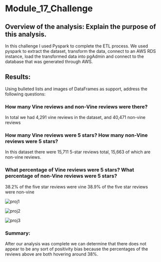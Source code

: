 # Module_17_Challenge

## Overview of the analysis: Explain the purpose of this analysis.


In this challenge I used Pyspark to complete the ETL process. We used pyspark to extract the dataset, transform the data, connect to an AWS RDS instance, load the transformed data into pgAdmin and connect to the database that was generated through AWS. 


## Results: 

Using bulleted lists and images of DataFrames as support, address the following questions:

### How many Vine reviews and non-Vine reviews were there?

In total we had 4,291 vine reviews in the dataset, and 40,471 non-vine reviews 


### How many Vine reviews were 5 stars? How many non-Vine reviews were 5 stars?

 In this dataset there were 15,711 5-star reviews total, 15,663 of which are non-vine reviews. 


### What percentage of Vine reviews were 5 stars? What percentage of non-Vine reviews were 5 stars?

38.2% of the five star reviews were vine
38.9% of the five star reviews were non-vine

![proj1](https://user-images.githubusercontent.com/69175360/212231003-2b9ac3d2-dcd5-4c5e-a3c0-3fe20c80d3f3.JPG)


![proj2](https://user-images.githubusercontent.com/69175360/212231014-824bf426-21aa-4bec-96a4-57e11d4c1f98.JPG)


![proj3](https://user-images.githubusercontent.com/69175360/212231020-3f54c067-30aa-4c01-b692-f7e9cadeb5e7.JPG)



### Summary:

After our analysis was complete we can determine that there does not appear to be any sort of positivity bias because the percentages of the reviews above are both hovering around 38%. 
